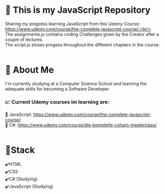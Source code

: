 # :speech_balloon: This is my JavaScript Repository
 Sharing my progress learning JavaScript from this Udemy Course: <br/>https://www.udemy.com/course/the-complete-javascript-course/.<br/><br/>
 The assignments.js contains coding Challenges given by the Creator after a couple of lectures.<br/> 
 The script.js shows progess throughout the different chapters in the course.<br/><br/>
# :seedling: About Me
I'm currently studying at a Computer Science School and learning the adequate skills for becoming a Software Developer.<br/>
### :chart_with_upwards_trend: Current Udemy courses im learning are:<br/>
:mag_right: JavaScript: https://www.udemy.com/course/the-complete-javascript-course/<br/>
:mag_right: C#:         https://www.udemy.com/course/die-komplette-csharp-masterclass/<br/><br/>
# :bookmark_tabs:Stack<br/>
:heavy_check_mark:HTML<br/>
:heavy_check_mark:CSS<br/>
:heavy_check_mark:C# (Studying)<br/>
:heavy_check_mark:JavaScript (Studying)
